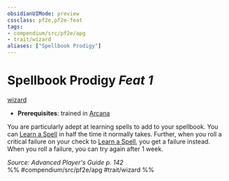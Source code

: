 ```yaml
---
obsidianUIMode: preview
cssclass: pf2e,pf2e-feat
tags:
- compendium/src/pf2e/apg
- trait/wizard
aliases: ["Spellbook Prodigy"]
---
```

# Spellbook Prodigy  *Feat 1*  
[wizard](../../rules/traits/wizard.md)  

- **Prerequisites**: trained in [Arcana](../skills.md#Arcana)

You are particularly adept at learning spells to add to your spellbook. You can [Learn a Spell](../../rules/actions/learn-a-spell.md) in half the time it normally takes. Further, when you roll a critical failure on your check to [Learn a Spell](../../rules/actions/learn-a-spell.md), you get a failure instead. When you roll a failure, you can try again after 1 week.

*Source: Advanced Player's Guide p. 142*  
%% #compendium/src/pf2e/apg #trait/wizard %%